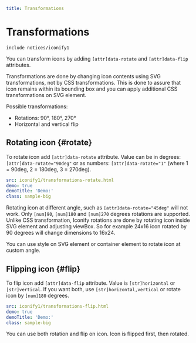 ```yaml
title: Transformations
```

# Transformations

`include notices/iconify1`

You can transform icons by adding `[attr]data-rotate` and `[attr]data-flip` attributes.

Transformations are done by changing icon contents using SVG transformations, not by CSS transformations. This is done to assure that icon remains within its bounding box and you can apply additional CSS transformations on SVG element.

Possible transformations:

- Rotations: 90°, 180°, 270°
- Horizontal and vertical flip

## Rotating icon {#rotate}

To rotate icon add `[attr]data-rotate` attribute. Value can be in degrees: `[attr]data-rotate="90deg"` or as numbers: `[attr]data-rotate="1"` (where 1 = 90deg, 2 = 180deg, 3 = 270deg).

```yaml
src: iconify1/transformations-rotate.html
demo: true
demoTitle: 'Demo:'
class: sample-big
```

Rotating icon at different angle, such as `[attr]data-rotate="45deg"` will not work. Only `[num]90`, `[num]180` and `[num]270` degrees rotations are supported. Unlike CSS transformation, Iconify rotations are done by rotating icon inside SVG element and adjusting viewBox. So for example 24x16 icon rotated by 90 degrees will change dimensions to 16x24.

You can use style on SVG element or container element to rotate icon at custom angle.

## Flipping icon {#flip}

To flip icon add `[attr]data-flip` attribute. Value is `[str]horizontal` or `[str]vertical`. If you want both, use `[str]horizontal,vertical` or rotate icon by `[num]180` degrees.

```yaml
src: iconify1/transformations-flip.html
demo: true
demoTitle: 'Demo:'
class: sample-big
```

You can use both rotation and flip on icon. Icon is flipped first, then rotated.
